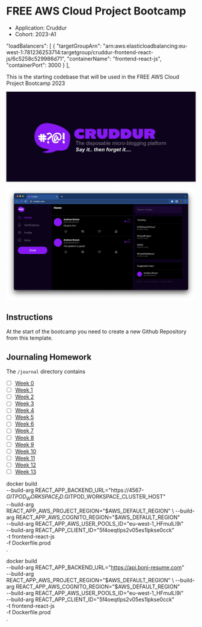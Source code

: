 # FREE AWS Cloud Project Bootcamp

- Application: Cruddur
- Cohort: 2023-A1

"loadBalancers": [
        {
            "targetGroupArn": "arn:aws:elasticloadbalancing:eu-west-1:781236253714:targetgroup/cruddur-frontend-react-js/6c5258c529986d71",
            "containerName": "frontend-react-js",
            "containerPort": 3000
        }
     ],

This is the starting codebase that will be used in the FREE AWS Cloud Project Bootcamp 2023

![Cruddur Graphic](_docs/assets/cruddur-banner.jpg)

![Cruddur Screenshot](_docs/assets/cruddur-screenshot.png)

## Instructions

At the start of the bootcamp you need to create a new Github Repository from this template.

## Journaling Homework

The `/journal` directory contains

- [ ] [Week 0](journal/week0.md)
- [ ] [Week 1](journal/week1.md)
- [ ] [Week 2](journal/week2.md)
- [ ] [Week 3](journal/week3.md)
- [ ] [Week 4](journal/week4.md)
- [ ] [Week 5](journal/week5.md)
- [ ] [Week 6](journal/week6.md)
- [ ] [Week 7](journal/week7.md)
- [ ] [Week 8](journal/week8.md)
- [ ] [Week 9](journal/week9.md)
- [ ] [Week 10](journal/week10.md)
- [ ] [Week 11](journal/week11.md)
- [ ] [Week 12](journal/week12.md)
- [ ] [Week 13](journal/week13.md)

docker build \
--build-arg REACT_APP_BACKEND_URL="https://4567-$GITPOD_WORKSPACE_ID.$GITPOD_WORKSPACE_CLUSTER_HOST" \
--build-arg REACT_APP_AWS_PROJECT_REGION="$AWS_DEFAULT_REGION" \
--build-arg REACT_APP_AWS_COGNITO_REGION="$AWS_DEFAULT_REGION" \
--build-arg REACT_APP_AWS_USER_POOLS_ID="eu-west-1_HFmulLl9i" \
--build-arg REACT_APP_CLIENT_ID="5f4oeqtlps2v05es1lpkse0cck" \
-t frontend-react-js \
-f Dockerfile.prod \
.

docker build \
--build-arg REACT_APP_BACKEND_URL="https://api.boni-resume.com" \
--build-arg REACT_APP_AWS_PROJECT_REGION="$AWS_DEFAULT_REGION" \
--build-arg REACT_APP_AWS_COGNITO_REGION="$AWS_DEFAULT_REGION" \
--build-arg REACT_APP_AWS_USER_POOLS_ID="eu-west-1_HFmulLl9i" \
--build-arg REACT_APP_CLIENT_ID="5f4oeqtlps2v05es1lpkse0cck" \
-t frontend-react-js \
-f Dockerfile.prod \
.